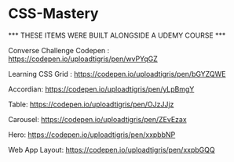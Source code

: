 # CSS-Mastery
*** THESE ITEMS WERE BUILT ALONGSIDE A UDEMY COURSE ***

Converse Challenge Codepen : https://codepen.io/uploadtigris/pen/wvPYqGZ

Learning CSS Grid : https://codepen.io/uploadtigris/pen/bGYZQWE

Accordian: https://codepen.io/uploadtigris/pen/yLpBmgY

Table: https://codepen.io/uploadtigris/pen/OJzJJjz

Carousel: https://codepen.io/uploadtigris/pen/ZEvEzax

Hero: https://codepen.io/uploadtigris/pen/xxpbbNP

Web App Layout: https://codepen.io/uploadtigris/pen/xxpbGQQ
